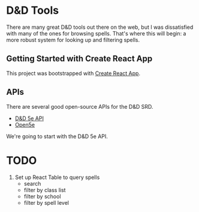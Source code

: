 # D&D Tools 

There are many great D&D tools out there on the web, but I was dissatisfied with many of the ones for browsing spells. That's where this will begin: a more robust system for looking up and filtering spells.

## Getting Started with Create React App

This project was bootstrapped with [Create React App](https://github.com/facebook/create-react-app).

## APIs

There are several good open-source APIs for the D&D SRD. 

* [D&D 5e API](https://www.dnd5eapi.co/)
* [Open5e](https://open5e.com/)

We're going to start with the D&D 5e API. 

# TODO

1. Set up React Table to query spells
   * search
   * filter by class list
   * filter by school
   * filter by spell level